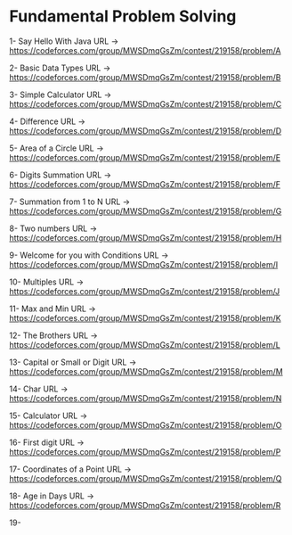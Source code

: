 # Fundamental Problem Solving

1- Say Hello With Java URL -> https://codeforces.com/group/MWSDmqGsZm/contest/219158/problem/A

2- Basic Data Types URL -> https://codeforces.com/group/MWSDmqGsZm/contest/219158/problem/B

3- Simple Calculator URL -> https://codeforces.com/group/MWSDmqGsZm/contest/219158/problem/C

4- Difference URL -> https://codeforces.com/group/MWSDmqGsZm/contest/219158/problem/D

5- Area of a Circle URL -> https://codeforces.com/group/MWSDmqGsZm/contest/219158/problem/E

6- Digits Summation URL -> https://codeforces.com/group/MWSDmqGsZm/contest/219158/problem/F

7- Summation from 1 to N URL -> https://codeforces.com/group/MWSDmqGsZm/contest/219158/problem/G

8- Two numbers URL -> https://codeforces.com/group/MWSDmqGsZm/contest/219158/problem/H

9- Welcome for you with Conditions URL -> https://codeforces.com/group/MWSDmqGsZm/contest/219158/problem/I

10- Multiples URL -> https://codeforces.com/group/MWSDmqGsZm/contest/219158/problem/J

11- Max and Min URL -> https://codeforces.com/group/MWSDmqGsZm/contest/219158/problem/K

12- The Brothers URL -> https://codeforces.com/group/MWSDmqGsZm/contest/219158/problem/L

13- Capital or Small or Digit URL -> https://codeforces.com/group/MWSDmqGsZm/contest/219158/problem/M

14- Char URL -> https://codeforces.com/group/MWSDmqGsZm/contest/219158/problem/N

15- Calculator URL -> https://codeforces.com/group/MWSDmqGsZm/contest/219158/problem/O

16- First digit URL -> https://codeforces.com/group/MWSDmqGsZm/contest/219158/problem/P

17- Coordinates of a Point URL -> https://codeforces.com/group/MWSDmqGsZm/contest/219158/problem/Q

18- Age in Days URL -> https://codeforces.com/group/MWSDmqGsZm/contest/219158/problem/R

19- 